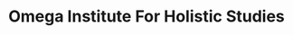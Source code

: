 ---
layout: repo
title: "Omega Institute For Holistic Studies"
id: 22081
permalink: repos/22081/
---
